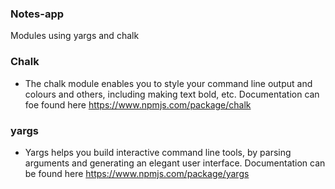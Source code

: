 ### Notes-app
Modules using yargs and chalk

### Chalk

* The chalk module enables you to style your command line output and colours and others, including making text bold, etc.
Documentation can foe found here https://www.npmjs.com/package/chalk

### yargs
* Yargs helps you build interactive command line tools, by parsing arguments and generating an elegant user interface.
Documentation can be found here https://www.npmjs.com/package/yargs
